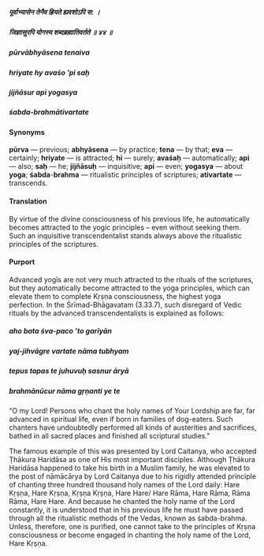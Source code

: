 ##### पूर्वाभ्यासेन तेनैव ह्रियते ह्यवशोऽपि स: ।
##### जिज्ञासुरपि योगस्य शब्दब्रह्मातिवर्तते ॥ ४४ ॥

##### pūrvābhyāsena tenaiva
##### hriyate hy avaśo ’pi saḥ
##### jijñāsur api yogasya
##### śabda-brahmātivartate

#### Synonyms

**pūrva** — previous; **abhyāsena** — by practice; **tena** — by that; **eva** — certainly; **hriyate** — is attracted; **hi** — surely; **avaśaḥ** — automatically; **api** — also; **saḥ** — he; **jijñāsuḥ** — inquisitive; **api** — even; **yogasya** — about **yoga**; **śabda**-**brahma** — ritualistic principles of scriptures; **ativartate** — transcends.

#### Translation

By virtue of the divine consciousness of his previous life, he automatically becomes attracted to the yogic principles – even without seeking them. Such an inquisitive transcendentalist stands always above the ritualistic principles of the scriptures.

#### Purport

Advanced yogīs are not very much attracted to the rituals of the scriptures, but they automatically become attracted to the yoga principles, which can elevate them to complete Kṛṣṇa consciousness, the highest yoga perfection. In the Śrīmad-Bhāgavatam (3.33.7), such disregard of Vedic rituals by the advanced transcendentalists is explained as follows:

##### aho bata śva-paco ’to garīyān
##### yaj-jihvāgre vartate nāma tubhyam
##### tepus tapas te juhuvuḥ sasnur āryā
##### brahmānūcur nāma gṛṇanti ye te

“O my Lord! Persons who chant the holy names of Your Lordship are far, far advanced in spiritual life, even if born in families of dog-eaters. Such chanters have undoubtedly performed all kinds of austerities and sacrifices, bathed in all sacred places and finished all scriptural studies.”

The famous example of this was presented by Lord Caitanya, who accepted Ṭhākura Haridāsa as one of His most important disciples. Although Ṭhākura Haridāsa happened to take his birth in a Muslim family, he was elevated to the post of nāmācārya by Lord Caitanya due to his rigidly attended principle of chanting three hundred thousand holy names of the Lord daily: Hare Kṛṣṇa, Hare Kṛṣṇa, Kṛṣṇa Kṛṣṇa, Hare Hare/ Hare Rāma, Hare Rāma, Rāma Rāma, Hare Hare. And because he chanted the holy name of the Lord constantly, it is understood that in his previous life he must have passed through all the ritualistic methods of the Vedas, known as śabda-brahma. Unless, therefore, one is purified, one cannot take to the principles of Kṛṣṇa consciousness or become engaged in chanting the holy name of the Lord, Hare Kṛṣṇa.